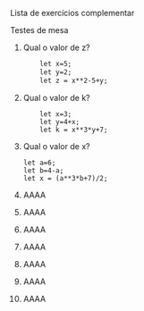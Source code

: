 Lista de exercícios complementar

Testes de mesa

1) Qual o valor de z?
   
   ``` HTML
       let x=5;
       let y=2;
       let z = x**2-5+y;
   ```
   
   
2. Qual o valor de k?
   
   ```
       let x=3;
       let y=4+x;
       let k = x**3*y+7;
   ```

3. Qual o valor de x?
   
   ```let a=6;let b=4-a;let 
   let a=6;
   let b=4-a;
   let x = (a**3*b+7)/2;    
   ```

4. AAAA

5. AAAA

6. AAAA

7. AAAA

8. AAAA

9. AAAA

10. AAAA




